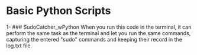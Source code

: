 # Basic Python Scripts
1- ### SudoCatcher_wPython
When you run this code in the terminal, 
it can perform the same task as the terminal and let you run the same commands, 
capturing the entered "sudo" commands and keeping their record in the log.txt file.
